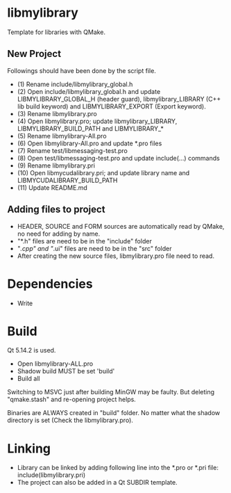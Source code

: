 # libmylibrary

Template for libraries with QMake.

## New Project

Followings should have been done by the script file.

* (1) Rename include/libmylibrary_global.h
* (2) Open include/libmylibrary_global.h and update LIBMYLIBRARY_GLOBAL_H (header guard), libmylibrary_LIBRARY (C++ lib build keyword) and LIBMYLIBRARY_EXPORT (Export keyword).
* (3) Rename libmylibrary.pro
* (4) Open libmylibrary.pro; update libmylibrary_LIBRARY, LIBMYLIBRARY_BUILD_PATH and LIBMYLIBRARY_*
* (5) Rename libmylibrary-All.pro
* (6) Open libmylibrary-All.pro and update *.pro files
* (7) Rename test/libmessaging-test.pro
* (8) Open test/libmessaging-test.pro and update include(...) commands
* (9) Rename libmylibrary.pri
* (10) Open libmycudalibrary.pri; and update library name and LIBMYCUDALIBRARY_BUILD_PATH
* (11) Update README.md

## Adding files to project

* HEADER, SOURCE and FORM sources are automatically read by QMake, no need for adding by name.
* "*.h" files are need to be in the "include" folder
* "*.cpp" and "*.ui" files are need to be in the "src" folder
* After creating the new source files, libmylibrary.pro file need to read.

# Dependencies

* Write 

# Build

Qt 5.14.2 is used.

* Open libmylibrary-ALL.pro
* Shadow build MUST be set 'build'
* Build all

Switching to MSVC just after building MinGW may be faulty. But deleting "qmake.stash" and re-opening project helps.

Binaries are ALWAYS created in "build" folder. No matter what the shadow directory is set (Check the libmylibrary.pro).

# Linking

* Library can be linked by adding following line into the *.pro or *.pri file:
	include(libmylibrary.pri)
* The project can also be added in a Qt SUBDIR template.
	